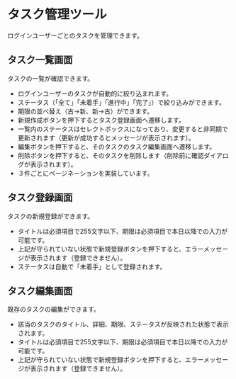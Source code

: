 # タスク管理ツール
ログインユーザーごとのタスクを管理できます。
## タスク一覧画面
タスクの一覧が確認できます。
- ログインユーザーのタスクが自動的に絞り込まれます。
- ステータス（「全て」「未着手」「進行中」「完了」）で絞り込みができます。
- 期限の並べ替え（古→新、新→古）ができます。
- 新規作成ボタンを押下するとタスク登録画面へ遷移します。
- 一覧内のステータスはセレクトボックスになっており、変更すると非同期で更新されます（更新が成功するとメッセージが表示されます）。
- 編集ボタンを押下すると、そのタスクのタスク編集画面へ遷移します。
- 削除ボタンを押下すると、そのタスクを削除します（削除前に確認ダイアログが表示されます）。
- ３件ごとにページネーションを実装しています。
## タスク登録画面
タスクの新規登録ができます。
- タイトルは必須項目で255文字以下、期限は必須項目で本日以降での入力が可能です。
- 上記が守られていない状態で新規登録ボタンを押下すると、エラーメッセージが表示されます（登録できません）。
- ステータスは自動で「未着手」として登録されます。
## タスク編集画面
既存のタスクの編集ができます。
- 該当のタスクのタイトル、詳細、期限、ステータスが反映された状態で表示されます。
- タイトルは必須項目で255文字以下、期限は必須項目で本日以降での入力が可能です。
- 上記が守られていない状態で新規登録ボタンを押下すると、エラーメッセージが表示されます（登録できません）。
